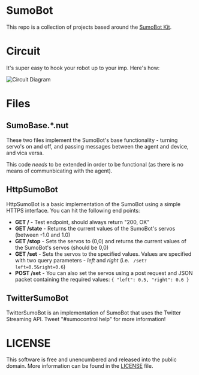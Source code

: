 SumoBot
=======
This repo is a collection of projects based around the [SumoBot Kit](http://sumobotkit.com/).

Circuit
=======
It's super easy to hook your robot up to your imp. Here's how:

![Circuit Diagram](/PowelBot.png)

Files
=====

SumoBase.*.nut
--------------
These two files implement the SumoBot's base functionality - turning servo's on and off, and passing messages between the agent and device, and vica versa.

This code *needs* to be extended in order to be functional (as there is no means of communbicating with the agent).

HttpSumoBot
-----------
HttpSumoBot is a basic implementation of the SumoBot using a simple HTTPS interface. You can hit the following end points:

- **GET /** - Test endpoint, should always return "200, OK"
- **GET /state** - Returns the current values of the SumoBot's servos (between -1.0 and 1.0)
- **GET /stop** - Sets the servos to (0,0) and returns the current values of the SumoBot's servos (should be 0,0)
- **GET /set** - Sets the servos to the specified values. Values are specified with two query parameters - *left* and *right* (i.e. ``` /set?left=0.5&right=0.6```)
- **POST /set** - You can also set the servos using a post request and JSON packet containing the required values:
    ``` { "left": 0.5, "right": 0.6 } ```

TwitterSumoBot
--------------
TwitterSumoBot is an implementation of SumoBot that uses the Twitter Streaming API. Tweet "#sumocontrol help" for more information!

LICENSE
=======
This software is free and unencumbered and released into the public domain. More information can be found in the [LICENSE](LICENSE) file.
